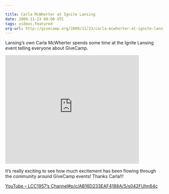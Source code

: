 ```yaml
---

title: Carla McWherter at Ignite Lansing
date: 2009-11-23 00:00 UTC
tags: videos,featured
org-url: http://givecamp.org/2009/11/23/carla-mcwherter-at-ignite-lansing/
---
```


Lansing’s own Carla McWherter spends some time at the Ignite Lansing event telling everyone about GiveCamp. 


<iframe width="425" height="344" src="https://www.youtube.com/embed/s042FUhn64c" frameborder="0" allow="autoplay; encrypted-media" allowfullscreen></iframe>

It’s really exciting to see how much excitement has been flowing through the community around GiveCamp events!  Thanks Carla!!!

[YouTube – LCC1957’s Channel#p/c/AB16D233EAF4188A/5/s042FUhn64c](http://www.youtube.com/lcc1957#p/c/AB16D233EAF4188A/5/s042FUhn64c)
